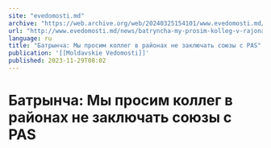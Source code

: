 ```yaml
---
site: "evedomosti.md"
archive: "https://web.archive.org/web/20240325154101/www.evedomosti.md/news/batryncha-my-prosim-kolleg-v-rajonah-ne-zaklyuchat-soyuzy-s"
url: "http://www.evedomosti.md/news/batryncha-my-prosim-kolleg-v-rajonah-ne-zaklyuchat-soyuzy-s"
language: ru
title: "Батрынча: Мы просим коллег в районах не заключать союзы с PAS"
publication: '[[Moldavskie Vedomosti]]'
published: 2023-11-29T08:02
---
```


# Батрынча: Мы просим коллег в районах не заключать союзы с PAS

